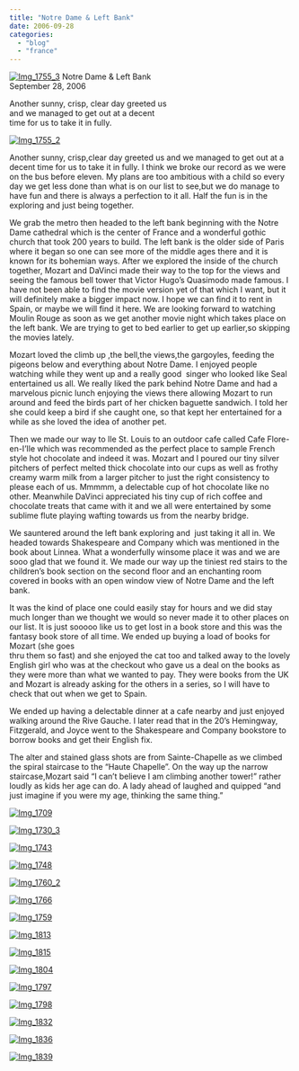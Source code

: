 ```yaml
---
title: "Notre Dame & Left Bank"
date: 2006-09-28
categories: 
  - "blog"
  - "france"
---
```


 [](https://pub-ac94b3f306b24c0dba4238943c97f2e1.r2.dev/photos/uncategorized/2008/04/29/img_1755.png)[![Img_1755_3](https://pub-ac94b3f306b24c0dba4238943c97f2e1.r2.dev/2008/04/29/img_1755_3.png "Img_1755_3")](https://pub-ac94b3f306b24c0dba4238943c97f2e1.r2.dev/photos/uncategorized/2008/04/29/img_1755_3.png) Notre Dame & Left Bank  
September 28, 2006

Another sunny, crisp, clear day greeted us  
and we managed to get out at a decent  
time for us to take it in fully.

<!--more-->

[![Img_1755_2](https://pub-ac94b3f306b24c0dba4238943c97f2e1.r2.dev/2008/04/29/img_1755_2.png "Img_1755_2")](https://pub-ac94b3f306b24c0dba4238943c97f2e1.r2.dev/photos/uncategorized/2008/04/29/img_1755_2.png)

Another sunny, crisp,clear day greeted us and we managed to get out at a decent time for us to take it in fully. I think we broke our record as we were on the bus before eleven. My plans are too ambitious with a child so every day we get less done than what is on our list to see,but we do manage to have fun and there is always a perfection to it all. Half the fun is in the exploring and just being together.  
  
We grab the metro then headed to the left bank beginning with the Notre Dame cathedral which is the center of France and a wonderful gothic church that took 200 years to build. The left bank is the older side of Paris where it began so one can see more of the middle ages there and it is known for its bohemian ways. After we explored the inside of the church together, Mozart and DaVinci made their way to the top for the views and seeing the famous bell tower that Victor Hugo’s Quasimodo made famous. I have not been able to find the movie version yet of that which I want, but it will definitely make a bigger impact now. I hope we can find it to rent in Spain, or maybe we will find it here. We are looking forward to watching Moulin Rouge as soon as we get another movie night which takes place on the left bank. We are trying to get to bed earlier to get up earlier,so skipping the movies lately.  
  
Mozart loved the climb up ,the bell,the views,the gargoyles, feeding the pigeons below and everything about Notre Dame. I enjoyed people watching while they went up and a really good  singer who looked like Seal entertained us all. We really liked the park behind Notre Dame and had a marvelous picnic lunch enjoying the views there allowing Mozart to run around and feed the birds part of her chicken baguette sandwich. I told her she could keep a bird if she caught one, so that kept her entertained for a while as she loved the idea of another pet.  
  
Then we made our way to Ile St. Louis to an outdoor cafe called Cafe Flore-en-I’Ile which was recommended as the perfect place to sample French style hot chocolate and indeed it was. Mozart and I poured our tiny silver pitchers of perfect melted thick chocolate into our cups as well as frothy creamy warm milk from a larger pitcher to just the right consistency to please each of us. Mmmmm, a delectable cup of hot chocolate like no other. Meanwhile DaVinci appreciated his tiny cup of rich coffee and chocolate treats that came with it and we all were entertained by some sublime flute playing wafting towards us from the nearby bridge.  
  
We sauntered around the left bank exploring and  just taking it all in. We headed towards Shakespeare and Company which was mentioned in the book about Linnea. What a wonderfully winsome place it was and we are sooo glad that we found it. We made our way up the tiniest red stairs to the children’s book section on the second floor and an enchanting room covered in books with an open window view of Notre Dame and the left bank.  
  
It was the kind of place one could easily stay for hours and we did stay much longer than we thought we would so never made it to other places on our list. It is just sooooo like us to get lost in a book store and this was the fantasy book store of all time. We ended up buying a load of books for Mozart (she goes  
thru them so fast) and she enjoyed the cat too and talked away to the lovely English girl who was at the checkout who gave us a deal on the books as they were more than what we wanted to pay. They were books from the UK and Mozart is already asking for the others in a series, so I will have to check that out when we get to Spain.  
  
We ended up having a delectable dinner at a cafe nearby and just enjoyed walking around the Rive Gauche. I later read that in the 20’s Hemingway, Fitzgerald, and Joyce went to the Shakespeare and Company bookstore to borrow books and get their English fix.  
  
The alter and stained glass shots are from Sainte-Chapelle as we climbed the spiral staircase to the “Haute Chapelle”. On the way up the narrow staircase,Mozart said “I can’t believe I am climbing another tower!” rather loudly as kids her age can do. A lady ahead of laughed and quipped “and just imagine if you were my age, thinking the same thing.”

[![Img_1709](https://pub-ac94b3f306b24c0dba4238943c97f2e1.r2.dev/2008/04/29/img_1709.png "Img_1709")](https://pub-ac94b3f306b24c0dba4238943c97f2e1.r2.dev/photos/uncategorized/2008/04/29/img_1709.png)

[](https://pub-ac94b3f306b24c0dba4238943c97f2e1.r2.dev/photos/uncategorized/2008/04/29/img_1730.jpg)

[![Img_1730_3](https://pub-ac94b3f306b24c0dba4238943c97f2e1.r2.dev/2008/04/29/img_1730_3.jpg "Img_1730_3")](https://pub-ac94b3f306b24c0dba4238943c97f2e1.r2.dev/photos/uncategorized/2008/04/29/img_1730_3.jpg)

[![Img_1743](https://pub-ac94b3f306b24c0dba4238943c97f2e1.r2.dev/2008/04/29/img_1743.jpg "Img_1743")](https://pub-ac94b3f306b24c0dba4238943c97f2e1.r2.dev/photos/uncategorized/2008/04/29/img_1743.jpg)

[![Img_1748](https://pub-ac94b3f306b24c0dba4238943c97f2e1.r2.dev/2008/04/29/img_1748.png "Img_1748")](https://pub-ac94b3f306b24c0dba4238943c97f2e1.r2.dev/photos/uncategorized/2008/04/29/img_1748.png)

[](https://pub-ac94b3f306b24c0dba4238943c97f2e1.r2.dev/photos/uncategorized/2008/04/29/img_1760.jpg)

[![Img_1760_2](https://pub-ac94b3f306b24c0dba4238943c97f2e1.r2.dev/2008/04/29/img_1760_2.jpg "Img_1760_2")](https://pub-ac94b3f306b24c0dba4238943c97f2e1.r2.dev/photos/uncategorized/2008/04/29/img_1760_2.jpg)

[![Img_1766](https://pub-ac94b3f306b24c0dba4238943c97f2e1.r2.dev/2008/04/29/img_1766.png "Img_1766")](https://pub-ac94b3f306b24c0dba4238943c97f2e1.r2.dev/photos/uncategorized/2008/04/29/img_1766.png)

[![Img_1759](https://pub-ac94b3f306b24c0dba4238943c97f2e1.r2.dev/2008/04/29/img_1759.jpg "Img_1759")](https://pub-ac94b3f306b24c0dba4238943c97f2e1.r2.dev/photos/uncategorized/2008/04/29/img_1759.jpg)

[![Img_1813](https://pub-ac94b3f306b24c0dba4238943c97f2e1.r2.dev/2008/04/29/img_1813.jpg "Img_1813")](https://pub-ac94b3f306b24c0dba4238943c97f2e1.r2.dev/photos/uncategorized/2008/04/29/img_1813.jpg)

[![Img_1815](https://pub-ac94b3f306b24c0dba4238943c97f2e1.r2.dev/2008/04/29/img_1815.jpg "Img_1815")](https://pub-ac94b3f306b24c0dba4238943c97f2e1.r2.dev/photos/uncategorized/2008/04/29/img_1815.jpg)

[![Img_1804](https://pub-ac94b3f306b24c0dba4238943c97f2e1.r2.dev/2008/04/29/img_1804.png "Img_1804")](https://pub-ac94b3f306b24c0dba4238943c97f2e1.r2.dev/photos/uncategorized/2008/04/29/img_1804.png)

[![Img_1797](https://pub-ac94b3f306b24c0dba4238943c97f2e1.r2.dev/2008/04/29/img_1797.png "Img_1797")](https://pub-ac94b3f306b24c0dba4238943c97f2e1.r2.dev/photos/uncategorized/2008/04/29/img_1797.png)

[![Img_1798](https://pub-ac94b3f306b24c0dba4238943c97f2e1.r2.dev/2008/04/29/img_1798.jpg "Img_1798")](https://pub-ac94b3f306b24c0dba4238943c97f2e1.r2.dev/photos/uncategorized/2008/04/29/img_1798.jpg)

[![Img_1832](https://pub-ac94b3f306b24c0dba4238943c97f2e1.r2.dev/2008/04/29/img_1832.png "Img_1832")](https://pub-ac94b3f306b24c0dba4238943c97f2e1.r2.dev/photos/uncategorized/2008/04/29/img_1832.png)

[![Img_1836](https://pub-ac94b3f306b24c0dba4238943c97f2e1.r2.dev/2008/04/29/img_1836.jpg "Img_1836")](https://pub-ac94b3f306b24c0dba4238943c97f2e1.r2.dev/photos/uncategorized/2008/04/29/img_1836.jpg)

[![Img_1839](https://pub-ac94b3f306b24c0dba4238943c97f2e1.r2.dev/2008/04/29/img_1839.jpg "Img_1839")](https://pub-ac94b3f306b24c0dba4238943c97f2e1.r2.dev/photos/uncategorized/2008/04/29/img_1839.jpg)
